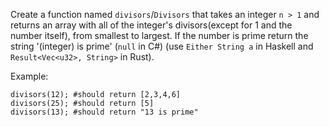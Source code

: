 Create a function named `divisors`/`Divisors` that takes an integer `n > 1` and returns an array with all of the integer's divisors(except for 1 and the number itself), from smallest to largest. If the number is prime return the string '(integer) is prime' (`null` in C#) (use `Either String a` in Haskell and `Result<Vec<u32>, String>` in Rust).

Example:
```
divisors(12); #should return [2,3,4,6]
divisors(25); #should return [5]
divisors(13); #should return "13 is prime"
```

